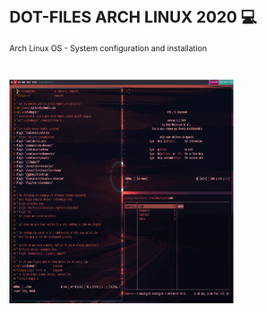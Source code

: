 <h1>DOT-FILES ARCH LINUX 2020 💻</h1>
<p>Arch Linux OS - System configuration and installation</p>
<br><br>
<img src="dotfiles-arch.gif" height="400px" width="400px">
